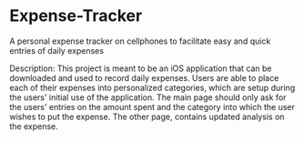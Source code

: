 # Expense-Tracker
A personal expense tracker on cellphones to facilitate easy and quick entries of daily expenses

Description: This project is meant to be an iOS application that can be downloaded and used to record daily expenses. Users are able to place each of their expenses into personalized categories, which are setup during the users' initial use of the application. The main page should only ask for the users' entries on the amount spent and the category into which the user wishes to put the expense. The other page, contains updated analysis on the expense.
